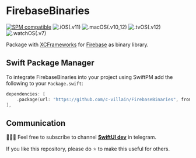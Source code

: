 # FirebaseBinaries

[![SPM compatible](https://img.shields.io/badge/release-9.6.0-blue)](https://github.com/c-villain/FirebaseBinaries/releases/tag/9.2.0)
![.iOS(.v11)](https://img.shields.io/badge/iOS-11-blue)
![.macOS(.v10_12)](https://img.shields.io/badge/macOS-10.12-blue)
![.tvOS(.v12)](https://img.shields.io/badge/tvOS-12-blue)
![.watchOS(.v7)](https://img.shields.io/badge/watchOS-7-blue)

Package with [XCFrameworks](https://github.com/c-villain/FirebaseBinaries/releases) for [Firebase](https://github.com/firebase/firebase-ios-sdk) as binary library.

## Swift Package Manager

To integrate FirebaseBinaries into your project using SwiftPM add the following to your `Package.swift`:

```swift
dependencies: [
    .package(url: "https://github.com/c-villain/FirebaseBinaries", from: "9.2.0"),
],
```

## Communication

👨🏻‍💻 Feel free to subscribe to channel **[SwiftUI dev](https://t.me/swiftui_dev)** in telegram.

If you like this repository, please do :star: to make this useful for others.

